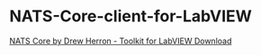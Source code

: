 # NATS-Core-client-for-LabVIEW

[NATS Core by Drew Herron - Toolkit for LabVIEW Download](https://www.vipm.io/package/nats_core/)
